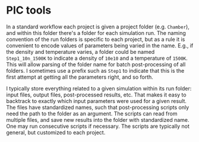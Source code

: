 # PIC tools

In a standard workflow each project is given a project folder (e.g. `Chamber`),
and within this folder there's a folder for each simulation run. The naming
convention of the run folders is specific to each project, but as a rule it is
convenient to encode values of parameters being varied in the name. E.g., if
the density and temperature varies, a folder could be named `Step1_10n_1500K`
to indicate a density of `10e10` and a temperature of `1500K`. This will allow
parsing of the folder name for batch post-processing of all folders. I
sometimes use a prefix such as `Step1` to indicate that this is the first
attempt at getting all the parameters right, and so forth.

I typically store everything related to a given simulation within its run
folder: input files, output files, post-processed results, etc. That makes it
easy to backtrack to exactly which input parameters were used for a given
result. The files have standardized names, such that post-processing scripts
only need the path to the folder as an argument. The scripts can read from
multiple files, and save new results into the folder with standardized name.
One may run consecutive scripts if necessary. The scripts are typically not
general, but customized to each project.
